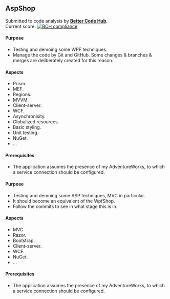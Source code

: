 ## AspShop

Submitted to code analysis by **[Better Code Hub](https://bettercodehub.com)**.  
Current score: [![BCH compliance](https://bettercodehub.com/edge/badge/a-einstein/AspShop)](https://bettercodehub.com)

#### Purpose
* Testing and demoing some WPF techniques.
* Manage the code by Git and GitHub. Some changes & branches & merges are deliberately created for this reason.

#### Aspects
* Prism.
* MEF.
* Regions.
* MVVM.
* Client-server.
* WCF.
* Asynchronisity.
* Globalized resources.
* Basic styling.
* Unit testing.
* NuGet.
* ...

#### Prerequisites
* The application assumes the presence of my AdventureWorks, to which a service connection should be configured.


#### Purpose
* Testing and demoing some ASP techniques, MVC in particular.
* It should become an equivalent of the WpfShop.
* Follow the commits to see in what stage this is in.

#### Aspects
* MVC.
* Razor.
* Bootstrap.
* Client-server.
* WCF.
* NuGet.
* ...

#### Prerequisites
* The application assumes the presence of my AdventureWorks, to which a service connection should be configured.
